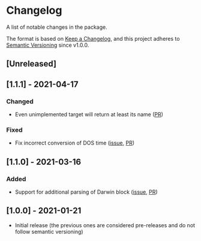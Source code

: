 # Changelog

A list of notable changes in the package.

The format is based on [Keep a Changelog](https://keepachangelog.com/en/1.0.0/),
and this project adheres to [Semantic Versioning](https://semver.org/spec/v2.0.0.html) since v1.0.0.

## [Unreleased]

## [1.1.1] - 2021-04-17
### Changed
- Even unimplemented target will return at least its name ([PR](https://github.com/Matmaus/LnkParse3/pull/17))
### Fixed
- Fix incorrect conversion of DOS time ([issue](https://github.com/Matmaus/LnkParse3/issues/15), [PR](https://github.com/Matmaus/LnkParse3/pull/16))

## [1.1.0] - 2021-03-16
### Added
- Support for additional parsing of Darwin block ([issue](https://github.com/Matmaus/LnkParse3/issues/13), [PR](https://github.com/Matmaus/LnkParse3/pull/14))

## [1.0.0] - 2021-01-21

- Initial release (the previous ones are considered pre-releases and do not follow semantic versioning)
